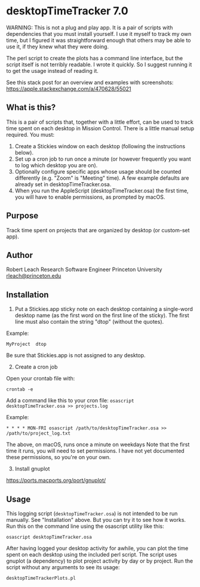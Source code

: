 # desktopTimeTracker 7.0

WARNING: This is not a plug and play app.  It is a pair of scripts with dependencies that you must install yourself.  I use it myself to track my own time, but I figured it was straightforward enough that others may be able to use it, if they knew what they were doing.

The perl script to create the plots has a command line interface, but the script itself is not terribly readable.  I wrote it quickly.  So I suggest running it to get the usage instead of reading it.

See this stack post for an overview and examples with screenshots: https://apple.stackexchange.com/a/470628/55021

## What is this?

This is a pair of scripts that, together with a little effort, can be used to track time spent on each desktop in Mission Control.  There is a little manual setup required.  You must:

1. Create a Stickies window on each desktop (following the instructions below).
2. Set up a cron job to run once a minute (or however frequently you want to log which desktop you are on).
3. Optionally configure specific apps whose usage should be counted differently (e.g. "Zoom" is "Meeting" time).  A few example defaults are already set in desktopTimeTracker.osa.
4. When you run the AppleScript (desktopTimeTracker.osa) the first time, you will have to enable permissions, as prompted by macOS.

## Purpose

Track time spent on projects that are organized by desktop (or custom-set app).  

## Author

Robert Leach
Research Software Engineer
Princeton University
rleach@princeton.edu

## Installation

1. Put a Stickies.app sticky note on each desktop containing a single-word desktop name (as the first word on the first line of the sticky).  The first line must also contain the string "dtop" (without the quotes).

Example:

    MyProject  dtop

Be sure that Stickies.app is not assigned to any desktop.

2. Create a cron job

Open your crontab file with:

    crontab -e

Add a command like this to your cron file: `osascript desktopTimeTracker.osa >> projects.log`

Example:

    * * * * MON-FRI osascript /path/to/desktopTimeTracker.osa >> /path/to/project_log.txt

The above, on macOS, runs once a minute on weekdays
Note that the first time it runs, you will need to set permissions.  I have not yet documented these permissions, so you're on your own.

3. Install gnuplot

https://ports.macports.org/port/gnuplot/

## Usage

This logging script (`desktopTimeTracker.osa`) is not intended to be run manually.  See "Installation" above.  But you can try it to see how it works.  Run this on the command line using the osascript utility like this:

    osascript desktopTimeTracker.osa

After having logged your desktop activity for awhile, you can plot the time spent on each desktop using the included perl script.  The script uses gnuplot (a dependency) to plot project activity by day or by project.  Run the script without any arguments to see its usage:

    desktopTimeTrackerPlots.pl